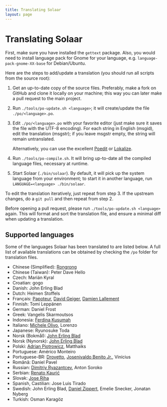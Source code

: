 ```yaml
---
title: Translating Solaar
layout: page
---
```


# Translating Solaar

First, make sure you have installed the `gettext` package. Also, you would need to install language pack for Gnome for your language, e.g. `language-pack-gnome-XX-base` for Debian/Ubuntu.

Here are the steps to add/update a translation (you should run all scripts from
the source root):

1. Get an up-to-date copy of the source files. Preferably, make a fork on
   GitHub and clone it locally on your machine; this way you can later make a
   pull request to the main project.

2. Run `./tools/po-update.sh <language>`; it will create/update the file
   `./po/<language>.po`.

3. Edit `./po/<language>.po` with your favorite editor (just make sure it saves
   the file with the UTF-8 encoding). For each string in English (msgid), edit
   the translation (msgstr); if you leave msgstr empty, the string will remain
   untranslated.

   Alternatively, you can use the excellent [Poedit](https://poedit.net/) or [Lokalize](https://apps.kde.org/lokalize/).

4. Run `./tools/po-compile.sh`. It will bring up-to-date all the compiled
   language files, necessary at runtime.

5. Start Solaar (`./bin/solaar`). By default, it will pick up the system language
   from your environment; to start it in another language, run
   `LANGUAGE=<language> ./bin/solaar`.

To edit the translation iteratively, just repeat from step 3.
If the upstream changes, do a `git pull` and then repeat from step 2.

Before opening a pull request, please run `./tools/po-update.sh <language>` again. This will
format and sort the translation file, and ensure a minimal diff when updating
a translation.

## Supported languages

Some of the languages Solaar has been translated to are listed below. A full list of available translations can be obtained by checking the `/po` folder for translation files.

- Chinese (Simplified): [Rongrong][Rongronggg9]
- Chinese (Taiwan): Peter Dave Hello
- Czech: Marián Kyral
- Croatian: gogo
- Danish: John Erling Blad
- Dutch: Heimen Stoffels
- Français: [Papoteur][papoteur], [David Geiger][david-geiger], [Damien Lallement][damsweb]
- Finnish: Tomi Leppänen
- German: Daniel Frost
- Greek: Vangelis Skarmoutsos
- Indonesia: [Ferdina Kusumah][feku]
- Italiano: [Michele Olivo][micheleolivo], Lorenzo
- Japanese: Ryunosuke Toda
- Norsk (Bokmål): [John Erling Blad][jeblad]
- Norsk (Nynorsk): [John Erling Blad][jeblad]
- Polski: [Adrian Piotrowicz][nexces], Matthaiks
- Portuguese: Américo Monteiro
- Portuguese-BR: [Drovetto][drovetto], [Josenivaldo Benito Jr.][jrbenito], Vinícius
- Română: Daniel Pavel
- Russian: [Dimitriy Ryazantcev][DJm00n], Anton Soroko
- Serbian: [Renato Kaurić][renatoka]
- Slovak: [Jose Riha][jose1711]
- Spanish, Castilian: Jose Luis Tirado
- Swedish: John Erling Blad, [Daniel Zippert][zipperten], Emelie Snecker, Jonatan Nyberg
- Turkish: Osman Karagöz

[Rongronggg9]: https://github.com/Rongronggg9
[papoteur]: https://github.com/papoteur
[david-geiger]: https://github.com/david-geiger
[damsweb]: https://github.com/damsweb
[DJm00n]: https://github.com/DJm00n
[jose1711]: https://github.com/jose1711
[nexces]: https://github.com/nexces
[zipperten]: https://github.com/zipperten
[micheleolivo]: https://github.com/micheleolivo
[drovetto]: https://github.com/drovetto
[jrbenito]: https://github.com/jrbenito
[jeblad]: https://github.com/jeblad
[feku]: https://github.com/FerdinaKusumah
[renatoka]: https://github.com/renatoka
